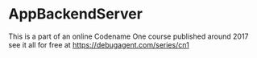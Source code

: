# AppBackendServer
 This is a part  of an online Codename One course published around 2017 see it all for free at https://debugagent.com/series/cn1
